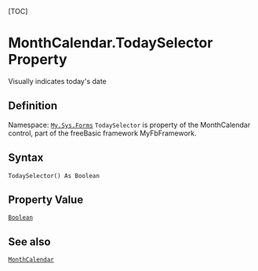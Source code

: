 [TOC]
# MonthCalendar.TodaySelector Property
Visually indicates today's date
## Definition
Namespace: [`My.Sys.Forms`](My.Sys.Forms.md)
`TodaySelector` is property of the MonthCalendar control, part of the freeBasic framework MyFbFramework.
## Syntax
```freeBasic
TodaySelector() As Boolean
```
## Property Value
[`Boolean`]("https://www.freebasic.net/wiki/KeyPgBoolean")
## See also
[`MonthCalendar`](MonthCalendar.md)
